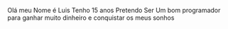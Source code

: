 Olá meu Nome é Luis
Tenho 15 anos 
Pretendo Ser Um bom programador para ganhar muito dinheiro e conquistar os meus sonhos
